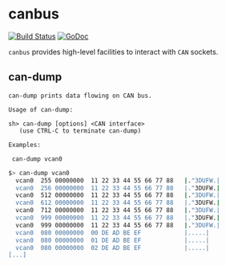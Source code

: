 # canbus

[![Build Status](https://secure.travis-ci.org/go-daq/canbus.png)](http://travis-ci.org/go-daq/canbus) [![GoDoc](https://godoc.org/github.com/go-daq/canbus?status.svg)](https://godoc.org/github.com/go-daq/canbus)

`canbus` provides high-level facilities to interact with `CAN` sockets.

## can-dump

```
can-dump prints data flowing on CAN bus.

Usage of can-dump:

sh> can-dump [options] <CAN interface>
   (use CTRL-C to terminate can-dump)

Examples:

 can-dump vcan0
```

```sh
$> can-dump vcan0
  vcan0  255 00000000  11 22 33 44 55 66 77 88   |."3DUFW.|
  vcan0  256 00000000  11 22 33 44 55 66 77 88   |."3DUFW.|
  vcan0  512 00000000  11 22 33 44 55 66 77 88   |."3DUFW.|
  vcan0  612 00000000  11 22 33 44 55 66 77 88   |."3DUFW.|
  vcan0  712 00000000  11 22 33 44 55 66 77 88   |."3DUFW.|
  vcan0  999 00000000  11 22 33 44 55 66 77 88   |."3DUFW.|
  vcan0  999 00000000  11 22 33 44 55 66 77 88   |."3DUFW.|
  vcan0  080 00000000  00 DE AD BE EF            |.....|
  vcan0  080 00000000  01 DE AD BE EF            |.....|
  vcan0  080 00000000  02 DE AD BE EF            |.....|
[...]
```
